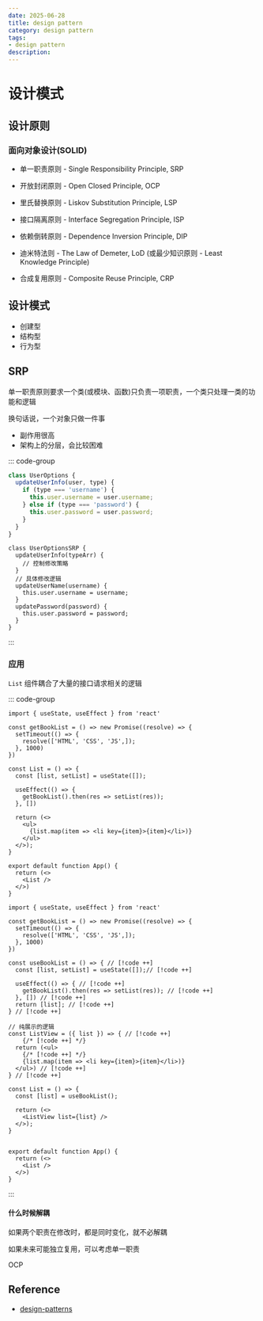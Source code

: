 ```yaml
---
date: 2025-06-28
title: design pattern
category: design pattern 
tags:
- design pattern
description: 
---
```

# 设计模式

## 设计原则

### 面向对象设计(SOLID)

- 单一职责原则 - Single Responsibility Principle, SRP
- 开放封闭原则 - Open Closed Principle, OCP
- 里氏替换原则 - Liskov Substitution Principle, LSP
- 接口隔离原则 - Interface Segregation Principle, ISP

- 依赖倒转原则 - Dependence Inversion Principle, DIP

- 迪米特法则 - The Law of Demeter, LoD (或最少知识原则 - Least Knowledge Principle)
- 合成复用原则 - Composite Reuse Principle, CRP

## 设计模式

- 创建型
- 结构型
- 行为型

## SRP

单一职责原则要求一个类(或模块、函数)只负责一项职责，一个类只处理一类的功能和逻辑

换句话说，一个对象只做一件事

- 副作用很高
- 架构上的分层，会比较困难

::: code-group

```js
class UserOptions {
  updateUserInfo(user, type) {
    if (type === 'username') {
      this.user.username = user.username;
    } else if (type === 'password') {
      this.user.password = user.password;
    }
  }
}
```

```js[SRP]
class UserOptionsSRP {
  updateUserInfo(typeArr) {
    // 控制修改策略
  }
  // 具体修改逻辑
  updateUserName(username) {
    this.user.username = username;
  }
  updatePassword(password) {
    this.user.password = password;
  }
}
```

:::

### 应用

`List` 组件耦合了大量的接口请求相关的逻辑

::: code-group

```jsx[App.jsx]
import { useState, useEffect } from 'react'

const getBookList = () => new Promise((resolve) => {
  setTimeout(() => {
    resolve(['HTML', 'CSS', 'JS',]);
  }, 1000)
})

const List = () => {
  const [list, setList] = useState([]);

  useEffect(() => {
    getBookList().then(res => setList(res));
  }, [])

  return (<>
    <ul>
      {list.map(item => <li key={item}>{item}</li>)}
    </ul>
  </>);
}

export default function App() {
  return (<>
    <List />
  </>)
}
```

```jsx[App-SRP.jsx]
import { useState, useEffect } from 'react'

const getBookList = () => new Promise((resolve) => { 
  setTimeout(() => {
    resolve(['HTML', 'CSS', 'JS',]);
  }, 1000)
})

const useBookList = () => { // [!code ++]
  const [list, setList] = useState([]);// [!code ++]

  useEffect(() => { // [!code ++]
    getBookList().then(res => setList(res)); // [!code ++]
  }, []) // [!code ++]
  return [list]; // [!code ++]
} // [!code ++]

// 纯展示的逻辑
const ListView = ({ list }) => { // [!code ++]
	{/* [!code ++] */}
  return (<ul>
  	{/* [!code ++] */}
    {list.map(item => <li key={item}>{item}</li>)} 
  </ul>) // [!code ++]
} // [!code ++]

const List = () => {
  const [list] = useBookList();

  return (<>
    <ListView list={list} />
  </>);
}


export default function App() {
  return (<>
    <List />
  </>)
}
```

:::

#### 什么时候解耦

如果两个职责在修改时，都是同时变化，就不必解耦

如果未来可能独立复用，可以考虑单一职责

OCP

## Reference

- [design-patterns](https://refactoringguru.cn/design-patterns)
